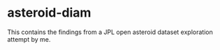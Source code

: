 # asteroid-diam
This contains the findings from a JPL open asteroid dataset exploration attempt by me.
